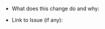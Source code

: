 <!-- Reminder!

Thank you for contributing! Please read through the following **before** opening your PR.

* Verify you have read the [Contribution Guidelines](../docs/CONTRIBUTING.md). Any PR that doesn't follow these steps will be closed.
-->

* What does this change do and why:

* Link to Issue (if any):
